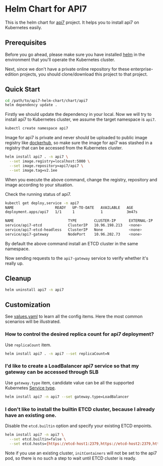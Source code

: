 Helm Chart for API7
====================

This is the helm chart for [api7](https://github.com/api7/api7) project. It helps you to install api7 on Kubernetes easily.

Prerequisites
-------------

Before you go ahead, please make sure you have installed [helm](https://helm.sh) in the environment that you'll operate the Kubernetes cluster.

Next, since we don't have a private online repository for these enterprise-edition projects, you should clone/download this project to that project.

Quick Start
------------

```sh
cd /path/to/api7-helm-chart/chart/api7
helm dependency update .
```

Firstly we should update the dependency in your local. Now we will try to install api7 to Kubernetes cluster, we assume the target namespace is `api7`.
```sh
kubectl create namespace api7
```

Image for api7 is private and never should be uploaded to public image registry like [dockerhub](https://hub.docker.com), so make sure the image for api7 was stashed in a registry that can be accessed from the Kubernetes cluster.

```sh
helm install api7 . -n api7 \
  --set image.registry=localhost:5000 \
  --set image.repository=api7/api7 \
  --set image.tag=v2.1ee
```

When you execute the above command, change the registry, repository and image according to your situation.

Check the running status of api7.


```sh
kubectl get deploy,service -n api7
NAME                   READY   UP-TO-DATE   AVAILABLE   AGE
deployment.apps/api7   1/1     1            1           3m47s

NAME                         TYPE        CLUSTER-IP      EXTERNAL-IP   PORT(S)                      AGE
service/api7-etcd            ClusterIP   10.96.198.213   <none>        2379/TCP,2380/TCP            3m47s
service/api7-etcd-headless   ClusterIP   None            <none>        2379/TCP,2380/TCP            3m47s
service/api7-gateway         NodePort    10.96.202.73    <none>        80:32443/TCP,443:32728/TCP   3m47s
```

By default the above command install an ETCD cluster in the same namespace.

Now sending requests to the `api7-gateway` service to verify whether it's really up.

Cleanup
-------

```sh
helm uninstall api7 -n api7
```

Customization
-------------

See [values.yaml](./values.yaml) to learn all the config items. Here the most common scenarios will be illustrated.

### How to control the desired replica count for api7 deployment?

Use `replicaCount` item.

```sh
helm install api7 . -n api7 --set replicaCount=N
```

### I'd like to create a LoadBalancer api7 service so that my gateway can be accessed through SLB

Use `gateway.type` item, candidate value can be all the supported Kubernetes [Service type](https://kubernetes.io/docs/concepts/services-networking/service/#publishing-services-service-types).

```sh
helm install api7 -n api7 --set gateway.type=LoadBalancer
```

### I don't like to install the builtin ETCD cluster, because I already have an existing one.

Disable the `etcd.builtin` option and specify your existing ETCD enpoints.

```sh
helm install api7 -n api7 \
  --set etcd.builtin=false \
  --set etcd.hosts={https://etcd-host1:2379,https://etcd-host2:2379,https://etcd-host3:2379}
```

Note if you use an existing cluster, `initContainers` will not be set to the api7 pod, so there is no such a step to wait until ETCD cluster is ready.
